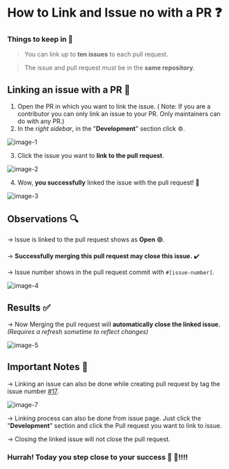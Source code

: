 # How to Link and Issue no with a PR ❓
### Things to keep in 🧠
> You can link up to **ten issues** to each pull request.

> The issue and pull request must be in the **same repository**.

## Linking an issue with a PR 🔗 
1. Open the PR in which you want to link the issue. ( Note: If you are a contributor you can only link an issue to your PR. Only maintainers can do with any PR.)
4. In the *right sidebar*, in the "**Development**" section click ⚙️.

![image-1](https://user-images.githubusercontent.com/57096457/175424944-f4e98c43-d3b6-497b-911c-45bf5d3eb574.png)

3. Click the issue you want to **link to the pull request**.


![image-2](https://user-images.githubusercontent.com/57096457/175425148-a4f241c6-e76e-46d7-a47c-a76fcd5b4674.png)

4. Wow, **you successfully** linked the issue with the pull request! 🎉


![image-3](https://user-images.githubusercontent.com/57096457/175425160-2863d43d-ace3-41e7-bd8f-8b6e59723b42.png)

## Observations 🔍
-> Issue is linked to the pull request shows as **Open** 🟢.

-> **Successfully merging this pull request may close this issue.** ✔️

-> Issue number shows in the pull request commit with `#[issue-number]`.

![image-4](https://user-images.githubusercontent.com/57096457/175428731-a243d51d-1930-40aa-90da-ba4e9e49114e.png)

## Results ✅

-> Now Merging the pull request will **automatically close the linked issue.** *(Requires a refresh sometime to reflect changes)*

![image-5](https://user-images.githubusercontent.com/57096457/175428515-7d02318f-eca1-4f2b-8536-f43835eb46c4.png)

## Important Notes 🚨

-> Linking an issue can also be done while creating pull request by tag the issue number [#17](https://github.com/Pradumnasaraf/open-source-with-pradumna/issues/17).

![image-7](https://user-images.githubusercontent.com/57096457/175431559-29cfec54-75b5-40ad-a4a5-75e545e9aaf8.png)

-> Linking process can also be done from issue page. Just click the "**Development**" section and click the Pull request you want to link to issue.

->  Closing the linked issue will not close the pull request.

### Hurrah! Today you step close to your success 🥳 🥳!!!!
